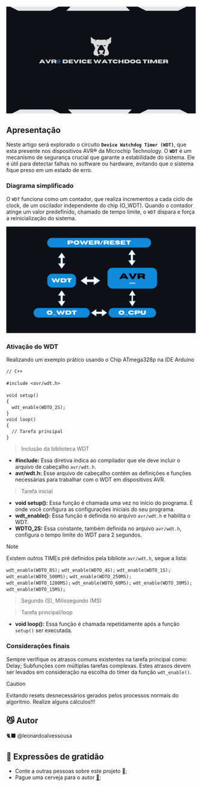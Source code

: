 ![Texto Alternativo](https://raw.githubusercontent.com/leonardoalvessousa/AVR_WDT/refs/heads/main/AVR_BANNER.jpg)

## Apresentação

Neste artigo será explorado o circuito  **`Device Watchdog Timer (WDT)`**, que esta presente nos dispositivos AVR® da Microchip Technology. O **`WDT`** é um mecanismo de segurança crucial que garante a estabilidade do sistema. Ele é útil para detectar falhas no software ou hardware, evitando que o sistema fique preso em um estado de erro.

### Diagrama simplificado

O `WDT` funciona como um contador, que realiza incrementos a cada ciclo de clock, de um oscilador independente do chip (O_WDT). Quando o contador atinge um valor predefinido, chamado de tempo limite, o `WDT` dispara e força a reinicialização do sistema.

![Texto Alternativo](https://raw.githubusercontent.com/leonardoalvessousa/AVR_WDT/refs/heads/main/BlocDiagram.jpg)

### Ativação do WDT

Realizando um exemplo prático usando o Chip ATmega328p na IDE Arduino

```IDE_Arduino
// C++

#include <avr/wdt.h>

void setup() 
{
  wdt_enable(WDTO_2S);
}
void loop() 
{
  // Tarefa principal
}
```

> Inclusão da biblioteca WDT

- **#include:** Essa diretiva indica ao compilador que ele deve incluir o arquivo de cabeçalho `avr/wdt.h`.
- **avr/wdt.h:** Esse arquivo de cabeçalho contém as definições e funções necessárias para trabalhar com o WDT em dispositivos AVR.

> Tarefa inicial

- **void setup():** Essa função é chamada uma vez no início do programa. É onde você configura as configurações iniciais do seu programa.
-  **wdt_enable():** Essa função é definida no arquivo `avr/wdt.h` e habilita o WDT.
- **WDTO_2S:** Essa constante, também definida no arquivo `avr/wdt.h`, configura o tempo limite do WDT para 2 segundos.

 > [!NOTE]
> Existem outros TIMEs pré definidos pela bibliote `avr/wdt.h`, segue a lista:
>
> `wdt_enable(WDTO_8S);`
> `wdt_enable(WDTO_4S);`
> `wdt_enable(WDTO_1S);`
>  `wdt_enable(WDTO_500MS);`
>  `wdt_enable(WDTO_250MS);`
>  `wdt_enable(WDTO_1200MS);`
>  `wdt_enable(WDTO_60MS);`
>  `wdt_enable(WDTO_30MS);`
>  `wdt_enable(WDTO_15MS);`
>  > Segundo (S), Milissegundo (MS)

> Tarefa principal/loop

- **void loop():** Essa função é chamada repetidamente após a função `setup()` ser executada.

### Considerações finais

Sempre verifique os atrasos comuns existentes na tarefa principal como: Delay; Subfunções com múltiplas tarefas complexas. Estes atrasos devem ser levados em consideração na escolha do timer da função `wdt_enable()`.

> [!CAUTION]
> Evitando resets desnecessários gerados pelos processos normais do algoritmo. Realize alguns cálculos!!!

## 😼 Autor

🐈‍⬛ @leonardoalvessousa

## 🎁 Expressões de gratidão

- Conte a outras pessoas sobre este projeto 📢;
- Pague uma cerveja para o autor **[🍺](https://nubank.com.br/cobrar/f7g6w/6755dd2c-8e3d-4c14-9976-b1afefc8ae07)**;
